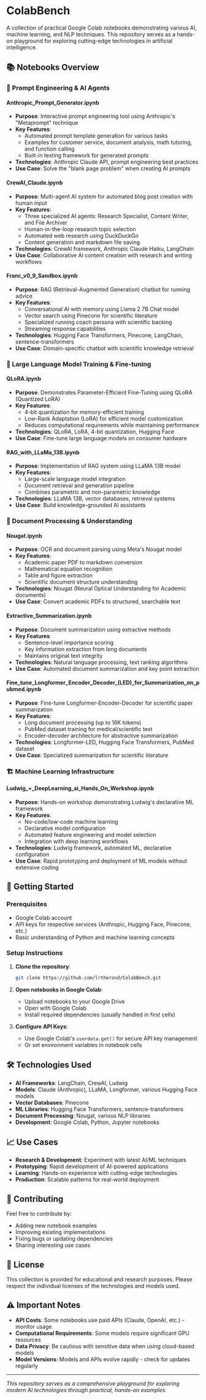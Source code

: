 # ColabBench

A collection of practical Google Colab notebooks demonstrating various AI, machine learning, and NLP techniques. This repository serves as a hands-on playground for exploring cutting-edge technologies in artificial intelligence.

## 📚 Notebooks Overview

### 🎯 Prompt Engineering & AI Agents

#### **Anthropic_Prompt_Generator.ipynb**
- **Purpose**: Interactive prompt engineering tool using Anthropic's "Metaprompt" technique
- **Key Features**: 
  - Automated prompt template generation for various tasks
  - Examples for customer service, document analysis, math tutoring, and function calling
  - Built-in testing framework for generated prompts
- **Technologies**: Anthropic Claude API, prompt engineering best practices
- **Use Case**: Solve the "blank page problem" when creating AI prompts

#### **CrewAI_Claude.ipynb**
- **Purpose**: Multi-agent AI system for automated blog post creation with human input
- **Key Features**:
  - Three specialized AI agents: Research Specialist, Content Writer, and File Archiver
  - Human-in-the-loop research topic selection
  - Automated web research using DuckDuckGo
  - Content generation and markdown file saving
- **Technologies**: CrewAI framework, Anthropic Claude Haiku, LangChain
- **Use Case**: Collaborative AI content creation with research and writing workflows

#### **Franc_v0_9_Sandbox.ipynb**
- **Purpose**: RAG (Retrieval-Augmented Generation) chatbot for running advice
- **Key Features**:
  - Conversational AI with memory using Llama 2 7B Chat model
  - Vector search using Pinecone for scientific literature
  - Specialized running coach persona with scientific backing
  - Streaming response capabilities
- **Technologies**: Hugging Face Transformers, Pinecone, LangChain, sentence-transformers
- **Use Case**: Domain-specific chatbot with scientific knowledge retrieval

### 🤖 Large Language Model Training & Fine-tuning

#### **QLoRA.ipynb**
- **Purpose**: Demonstrates Parameter-Efficient Fine-Tuning using QLoRA (Quantized LoRA)
- **Key Features**:
  - 4-bit quantization for memory-efficient training
  - Low-Rank Adaptation (LoRA) for efficient model customization
  - Reduces computational requirements while maintaining performance
- **Technologies**: QLoRA, LoRA, 4-bit quantization, Hugging Face
- **Use Case**: Fine-tune large language models on consumer hardware

#### **RAG_with_LLaMa_13B.ipynb**
- **Purpose**: Implementation of RAG system using LLaMA 13B model
- **Key Features**:
  - Large-scale language model integration
  - Document retrieval and generation pipeline
  - Combines parametric and non-parametric knowledge
- **Technologies**: LLaMA 13B, vector databases, retrieval systems
- **Use Case**: Build knowledge-grounded AI assistants

### 📄 Document Processing & Understanding

#### **Nougat.ipynb**
- **Purpose**: OCR and document parsing using Meta's Nougat model
- **Key Features**:
  - Academic paper PDF to markdown conversion
  - Mathematical equation recognition
  - Table and figure extraction
  - Scientific document structure understanding
- **Technologies**: Nougat (Neural Optical Understanding for Academic documents)
- **Use Case**: Convert academic PDFs to structured, searchable text

#### **Extractive_Summarization.ipynb**
- **Purpose**: Document summarization using extractive methods
- **Key Features**:
  - Sentence-level importance scoring
  - Key information extraction from long documents
  - Maintains original text integrity
- **Technologies**: Natural language processing, text ranking algorithms
- **Use Case**: Automated document summarization and key point extraction

#### **Fine_tune_Longformer_Encoder_Decoder_(LED)_for_Summarization_on_pubmed.ipynb**
- **Purpose**: Fine-tune Longformer-Encoder-Decoder for scientific paper summarization
- **Key Features**:
  - Long document processing (up to 16K tokens)
  - PubMed dataset training for medical/scientific text
  - Encoder-decoder architecture for abstractive summarization
- **Technologies**: Longformer-LED, Hugging Face Transformers, PubMed dataset
- **Use Case**: Specialized summarization for scientific literature

### 🏗️ Machine Learning Infrastructure

#### **Ludwig_+_DeepLearning_ai_Hands_On_Workshop.ipynb**
- **Purpose**: Hands-on workshop demonstrating Ludwig's declarative ML framework
- **Key Features**:
  - No-code/low-code machine learning
  - Declarative model configuration
  - Automated feature engineering and model selection
  - Integration with deep learning workflows
- **Technologies**: Ludwig framework, automated ML, declarative configuration
- **Use Case**: Rapid prototyping and deployment of ML models without extensive coding

## 🚀 Getting Started

### Prerequisites
- Google Colab account
- API keys for respective services (Anthropic, Hugging Face, Pinecone, etc.)
- Basic understanding of Python and machine learning concepts

### Setup Instructions
1. **Clone the repository**:
   ```bash
   git clone https://github.com/lrtherond/ColabBench.git
   ```

2. **Open notebooks in Google Colab**:
   - Upload notebooks to your Google Drive
   - Open with Google Colab
   - Install required dependencies (usually handled in first cells)

3. **Configure API Keys**:
   - Use Google Colab's `userdata.get()` for secure API key management
   - Or set environment variables in notebook cells

## 🛠️ Technologies Used

- **AI Frameworks**: LangChain, CrewAI, Ludwig
- **Models**: Claude (Anthropic), LLaMA, Longformer, various Hugging Face models
- **Vector Databases**: Pinecone
- **ML Libraries**: Hugging Face Transformers, sentence-transformers
- **Document Processing**: Nougat, various NLP libraries
- **Development**: Google Colab, Python, Jupyter notebooks

## 📈 Use Cases

- **Research & Development**: Experiment with latest AI/ML techniques
- **Prototyping**: Rapid development of AI-powered applications
- **Learning**: Hands-on experience with cutting-edge technologies
- **Production**: Scalable patterns for real-world deployment

## 🤝 Contributing

Feel free to contribute by:
- Adding new notebook examples
- Improving existing implementations
- Fixing bugs or updating dependencies
- Sharing interesting use cases

## 📝 License

This collection is provided for educational and research purposes. Please respect the individual licenses of the technologies and models used.

## ⚠️ Important Notes

- **API Costs**: Some notebooks use paid APIs (Claude, OpenAI, etc.) - monitor usage
- **Computational Requirements**: Some models require significant GPU resources
- **Data Privacy**: Be cautious with sensitive data when using cloud-based models
- **Model Versions**: Models and APIs evolve rapidly - check for updates regularly

---

*This repository serves as a comprehensive playground for exploring modern AI technologies through practical, hands-on examples.*